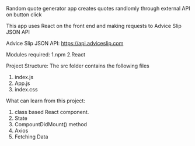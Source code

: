 Random quote generator app creates quotes randlomly through external API on button click

This app uses React on the front end and making requests to Advice Slip JSON API

Advice Slip JSON API: https://api.adviceslip.com

Modules required:
1.npm
2.React

Project Structure:
The src folder contains the following files
1. index.js
2. App.js
3. index.css

What can learn from this project:
1. class based React component.
2. State 
3. CompountDidMount() method
4. Axios
5. Fetching Data

